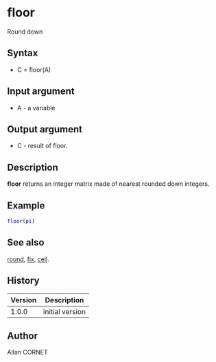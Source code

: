 

# floor

Round down

## Syntax

- C = floor(A)

## Input argument

 - A - a variable

## Output argument

 - C - result of floor.

## Description


  <p><b>floor</b> returns an integer matrix made of nearest rounded down integers.</p>


## Example

```matlab
floor(pi)
```

## See also

[round](round.md), [fix](fix.md), [ceil](ceil.md).
## History

|Version|Description|
|------|------|
|1.0.0|initial version|


## Author

Allan CORNET



